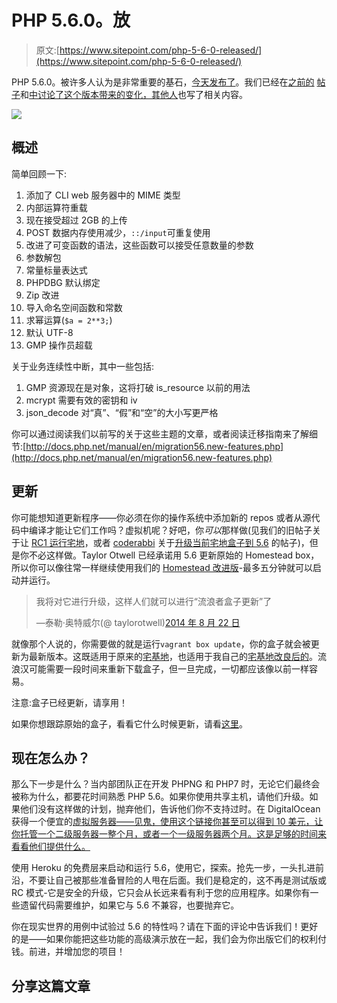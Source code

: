 # PHP 5.6.0。放

> 原文:[https://www.sitepoint.com/php-5-6-0-released/](https://www.sitepoint.com/php-5-6-0-released/)

PHP 5.6.0。被许多人认为是非常重要的基石，[今天发布了](http://php.net/archive/2014.php#id2014-08-28-1)。我们已经在[之前的](https://www.sitepoint.com/new-features-php-5-6/) [帖子](https://www.sitepoint.com/php-5-6-end-beta/)和[中讨论了这个版本带来的变化，其他人](http://www.brandonsavage.net/php-5-6-is-coming-next-week/)也写了相关内容。

![](../Images/f91732b4cdbb08a12ebeaf7767ff516f.png)

## 概述

简单回顾一下:

1.  添加了 CLI web 服务器中的 MIME 类型
2.  内部运算符重载
3.  现在接受超过 2GB 的上传
4.  POST 数据内存使用减少，`::/input`可重复使用
5.  改进了可变函数的语法，这些函数可以接受任意数量的参数
6.  参数解包
7.  常量标量表达式
8.  PHPDBG 默认绑定
9.  Zip 改进
10.  导入命名空间函数和常数
11.  求幂运算(`$a = 2**3;`)
12.  默认 UTF-8
13.  GMP 操作员超载

关于业务连续性中断，其中一些包括:

1.  GMP 资源现在是对象，这将打破 is_resource 以前的用法
2.  mcrypt 需要有效的密钥和 iv
3.  json_decode 对“真”、“假”和“空”的大小写更严格

你可以通过阅读我们以前写的关于这些主题的文章，或者阅读迁移指南来了解细节:[http://docs.php.net/manual/en/migration56.new-features.php](http://docs.php.net/manual/en/migration56.new-features.php)

## 更新

你可能想知道更新程序——你必须在你的操作系统中添加新的 repos 或者从源代码中编译才能让它们工作吗？虚拟机呢？好吧，你*可以*那样做(见我们的旧帖子关于让 [RC1 运行宅地](https://www.sitepoint.com/help-develop-php-5-6-rc1-homestead/)，或者 [coderabbi](https://twitter.com/coderabbi) 关于[升级当前宅地盒子到 5.6](http://coderabbi.github.io/posts/upgrading-laravel-homestead-to-php-56/) 的帖子)，但是你不必这样做。Taylor Otwell 已经承诺用 5.6 更新原始的 Homestead box，所以你可以像往常一样继续使用我们的 [Homestead 改进版](https://www.sitepoint.com/quick-tip-get-homestead-vagrant-vm-running/)-最多五分钟就可以启动并运行。

> 我将对它进行升级，这样人们就可以进行“流浪者盒子更新”了
> 
> —泰勒·奥特威尔(@ taylorotwell)[2014 年 8 月 22 日](https://twitter.com/taylorotwell/statuses/502807749525114881)

就像那个人说的，你需要做的就是运行`vagrant box update`，你的盒子就会被更新为最新版本。这既适用于原来的[宅基地](https://www.sitepoint.com/6-reasons-move-laravel-homestead/)，也适用于我自己的[宅基地改良后的](https://stackedit-beta.herokuapp.com/www.sitepoint.com/quick-tip-get-homestead-vagrant-vm-running/)。流浪汉可能需要一段时间来重新下载盒子，但一旦完成，一切都应该像以前一样容易。

注意:盒子已经更新，请享用！

如果你想跟踪原始的盒子，看看它什么时候更新，请看[这里](https://vagrantcloud.com/laravel/homestead/versions)。

## 现在怎么办？

那么下一步是什么？当内部团队正在开发 PHPNG 和 PHP7 时，无论它们最终会被称为什么，都要花时间熟悉 PHP 5.6。如果你使用共享主机，请他们升级。如果他们没有这样做的计划，抛弃他们，告诉他们你不支持过时。在 DigitalOcean 获得一个便宜的[虚拟服务器——见鬼，使用这个链接你甚至可以得到 10 美元，让你托管一个二级服务器一整个月，或者一个一级服务器两个月。这是足够的时间来看看他们提供什么。](https://www.digitalocean.com/?refcode=ccc3ee7d288d)

使用 Heroku 的免费层来启动和运行 5.6，使用它，探索。抢先一步，一头扎进前沿，不要让自己被那些准备冒险的人甩在后面。我们是稳定的，这不再是测试版或 RC 模式-它是安全的升级，它只会从长远来看有利于您的应用程序。如果你有一些遗留代码需要维护，如果它与 5.6 不兼容，也要抛弃它。

你在现实世界的用例中试验过 5.6 的特性吗？请在下面的评论中告诉我们！更好的是——如果你能把这些功能的高级演示放在一起，我们会为你出版它们的权利付钱。前进，并增加您的项目！

## 分享这篇文章